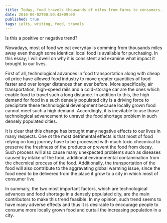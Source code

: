 ```yaml
---
title: Today, food travels thousands of miles from farms to consumers. Why does this happen?
date: 2016-06-02T00:50:43+09:00
published: true
tags: ielts, writing, food, travels
---
```



Is this a positive or negative trend?


Nowadays, most of food we eat everyday is comming from thousands miles away even though some identical local food is available for purchasing. In this essay, I will dwell on why it is consistent and examine what impact it brought to our lives.


First of all, technological advances in food transportation along with cheap oil price have allowed food industry to move greater quantities of food faster and over longer distances than ever before. More specifically, air transportation, high-speed rails and a cold-storage car are the ones which enable food to travel such a long distance. In addition to this, the high demand for food in a such densely populated city is a driving force to precipitate these technological development because locally grown food cannot meet such a high demand. Accordingly, it is inevitable to use those technological advancement to unravel the food shortage problem in such densely populated cities.


It is clear that this change has brought many negative effects to our lives in many respects. One ot the most detrimental effects is that most of food relying on long journey have to be processed with much toxic checmical to preserve the freshness of the products or prevent the food from decay. Such process will also cause many unexpected problems such as diseases caused by intake of the food, additional environmental contamination from the checmical process of the food. Additionally, the transportation of the food will also contribute to the aggravating global warming issue, since the food need to be delivered from the place it grow to a city in which most of consumer live.


In summary, the two most important factors, which are technological advances and food shortage in a densely populated city, are the main contributors to make this trend feasible. In my opinion, such trend seems to have many adverse effects and thus it is desirable to encourage people to consume more locally grown food and curtail the increasing population in a city.
